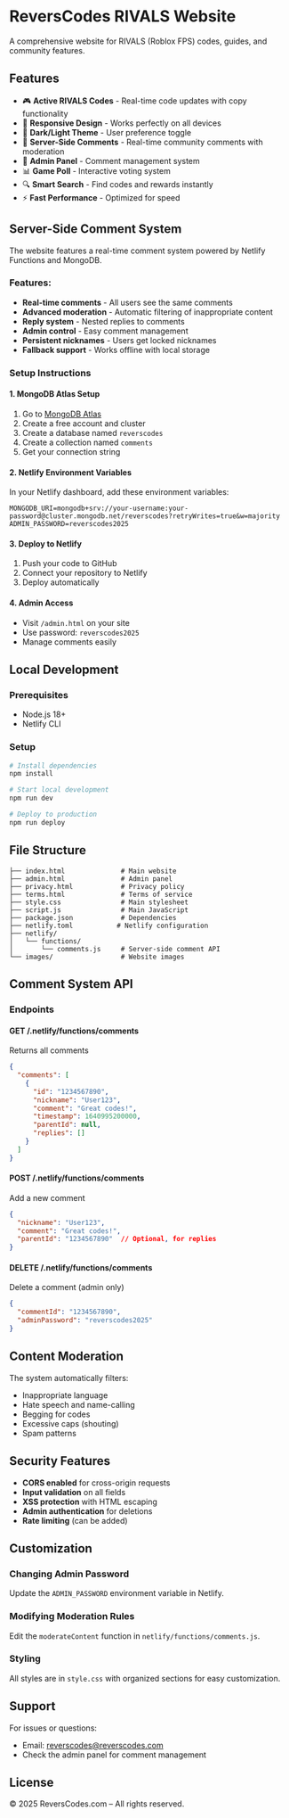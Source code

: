 # ReversCodes RIVALS Website

A comprehensive website for RIVALS (Roblox FPS) codes, guides, and community features.

## Features

- 🎮 **Active RIVALS Codes** - Real-time code updates with copy functionality
- 📱 **Responsive Design** - Works perfectly on all devices
- 🌙 **Dark/Light Theme** - User preference toggle
- 💬 **Server-Side Comments** - Real-time community comments with moderation
- 🔧 **Admin Panel** - Comment management system
- 📊 **Game Poll** - Interactive voting system
- 🔍 **Smart Search** - Find codes and rewards instantly
- ⚡ **Fast Performance** - Optimized for speed

## Server-Side Comment System

The website features a real-time comment system powered by Netlify Functions and MongoDB.

### Features:
- **Real-time comments** - All users see the same comments
- **Advanced moderation** - Automatic filtering of inappropriate content
- **Reply system** - Nested replies to comments
- **Admin control** - Easy comment management
- **Persistent nicknames** - Users get locked nicknames
- **Fallback support** - Works offline with local storage

### Setup Instructions

#### 1. MongoDB Atlas Setup
1. Go to [MongoDB Atlas](https://www.mongodb.com/atlas)
2. Create a free account and cluster
3. Create a database named `reverscodes`
4. Create a collection named `comments`
5. Get your connection string

#### 2. Netlify Environment Variables
In your Netlify dashboard, add these environment variables:
```
MONGODB_URI=mongodb+srv://your-username:your-password@cluster.mongodb.net/reverscodes?retryWrites=true&w=majority
ADMIN_PASSWORD=reverscodes2025
```

#### 3. Deploy to Netlify
1. Push your code to GitHub
2. Connect your repository to Netlify
3. Deploy automatically

#### 4. Admin Access
- Visit `/admin.html` on your site
- Use password: `reverscodes2025`
- Manage comments easily

## Local Development

### Prerequisites
- Node.js 18+
- Netlify CLI

### Setup
```bash
# Install dependencies
npm install

# Start local development
npm run dev

# Deploy to production
npm run deploy
```

## File Structure

```
├── index.html              # Main website
├── admin.html              # Admin panel
├── privacy.html            # Privacy policy
├── terms.html              # Terms of service
├── style.css               # Main stylesheet
├── script.js               # Main JavaScript
├── package.json            # Dependencies
├── netlify.toml           # Netlify configuration
├── netlify/
│   └── functions/
│       └── comments.js     # Server-side comment API
└── images/                 # Website images
```

## Comment System API

### Endpoints

#### GET /.netlify/functions/comments
Returns all comments
```json
{
  "comments": [
    {
      "id": "1234567890",
      "nickname": "User123",
      "comment": "Great codes!",
      "timestamp": 1640995200000,
      "parentId": null,
      "replies": []
    }
  ]
}
```

#### POST /.netlify/functions/comments
Add a new comment
```json
{
  "nickname": "User123",
  "comment": "Great codes!",
  "parentId": "1234567890"  // Optional, for replies
}
```

#### DELETE /.netlify/functions/comments
Delete a comment (admin only)
```json
{
  "commentId": "1234567890",
  "adminPassword": "reverscodes2025"
}
```

## Content Moderation

The system automatically filters:
- Inappropriate language
- Hate speech and name-calling
- Begging for codes
- Excessive caps (shouting)
- Spam patterns

## Security Features

- **CORS enabled** for cross-origin requests
- **Input validation** on all fields
- **XSS protection** with HTML escaping
- **Admin authentication** for deletions
- **Rate limiting** (can be added)

## Customization

### Changing Admin Password
Update the `ADMIN_PASSWORD` environment variable in Netlify.

### Modifying Moderation Rules
Edit the `moderateContent` function in `netlify/functions/comments.js`.

### Styling
All styles are in `style.css` with organized sections for easy customization.

## Support

For issues or questions:
- Email: reverscodes@reverscodes.com
- Check the admin panel for comment management

## License

© 2025 ReversCodes.com – All rights reserved. 